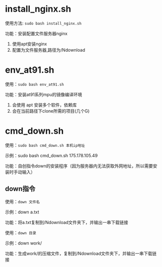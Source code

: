 
# install_nginx.sh
使用方法: `sudo bash install_nginx.sh`
		
功能：安装配置文件服务器nginx
1. 使用apt安装nginx
2. 配置为文件服务器,路径为/Ndownload


# env_at91.sh
使用：`sudo bash env_at91.sh`

功能：安装at91系列mpu的镜像编译环境
1. 会使用 apt 安装多个软件，依赖库
2. 会在当前路径下clone所需的项目(几个G)


# cmd_down.sh
使用：`sudo bash cmd_down.sh 本机ip地址`

示例：sudo bash cmd_down.sh 175.178.105.49

功能：自创指令down的安装程序（因为服务器内无法获取外网地址，所以需要安装时手动输入）

## down指令
使用：`down 文件名`

示例：down a.txt

功能：将a.txt复制到/Ndownload文件夹下，并输出一串下载链接

使用：`down 目录`

示例：down work/

功能：生成work/的压缩文件，复制到/Ndownload文件夹下，并输出一串下载链接